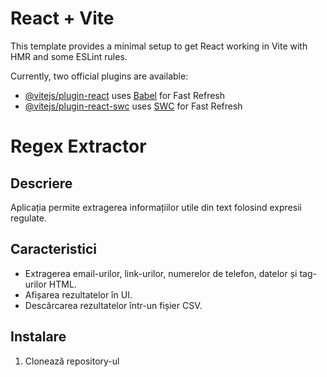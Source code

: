 # React + Vite

This template provides a minimal setup to get React working in Vite with HMR and some ESLint rules.

Currently, two official plugins are available:

- [@vitejs/plugin-react](https://github.com/vitejs/vite-plugin-react/blob/main/packages/plugin-react/README.md) uses [Babel](https://babeljs.io/) for Fast Refresh
- [@vitejs/plugin-react-swc](https://github.com/vitejs/vite-plugin-react-swc) uses [SWC](https://swc.rs/) for Fast Refresh

# Regex Extractor

## Descriere
Aplicația permite extragerea informațiilor utile din text folosind expresii regulate.

## Caracteristici
- Extragerea email-urilor, link-urilor, numerelor de telefon, datelor și tag-urilor HTML.
- Afișarea rezultatelor în UI.
- Descărcarea rezultatelor într-un fișier CSV.

## Instalare
1. Clonează repository-ul 
